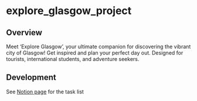 ﻿# explore_glasgow_project

## Overview
Meet ‘Explore Glasgow’, your ultimate companion for discovering the vibrant city of Glasgow! Get inspired and plan your perfect day out. Designed for tourists, international students, and adventure seekers.

## Development
See [Notion page](https://www.notion.so/Code-Team-Project-cdfe6133fbc54501878e0ac1bd3f81f2) for the task list
